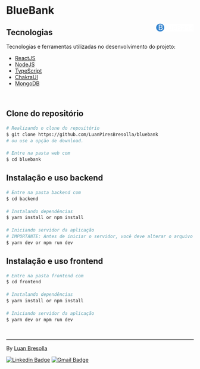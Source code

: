 # BlueBank

<img
  align="right"
  src="https://github.com/LuanPiresBresolla/bluebank/blob/master/frontend/src/assets/logo.svg"
  alt="BlueBank"
  width="20%">

## Tecnologias

Tecnologias e ferramentas utilizadas no desenvolvimento do projeto:

- [ReactJS](https://reactjs.org/)
- [NodeJS](https://nodejs.org/en/)
- [TypeScript](https://www.typescriptlang.org/)
- [ChakraUI](https://chakra-ui.com/)
- [MongoDB](https://www.mongodb.com/)

<br>

## Clone do repositório

```bash
# Realizando o clone do repositório
$ git clone https://github.com/LuanPiresBresolla/bluebank
# ou use a opção de download.

# Entre na pasta web com
$ cd bluebank
```

## Instalação e uso backend

```bash
# Entre na pasta backend com
$ cd backend

# Instalando dependências
$ yarn install or npm install

# Iniciando servidor da aplicação
# IMPORTANTE: Antes de iniciar o servidor, você deve alterar o arquivo .env e colocar o seu host do mongoDB
$ yarn dev or npm run dev
```

## Instalação e uso frontend

```bash
# Entre na pasta frontend com
$ cd frontend

# Instalando dependências
$ yarn install or npm install

# Iniciando servidor da aplicação
$ yarn dev or npm run dev
```

<br>

---

By [Luan Bresolla](https://github.com/LuanPiresBresolla)

[![Linkedin Badge](https://img.shields.io/badge/-Luan%20Bresolla-6E40C9?style=flat-square&logo=Linkedin&logoColor=white&link=https://www.linkedin.com/in/luanbresolla/)](https://www.linkedin.com/in/luanbresolla/)
[![Gmail Badge](https://img.shields.io/badge/-luanpires34@gmail.com-6E40C9?style=flat-square&logo=Gmail&logoColor=white&link=mailto:luanpires34@gmail.com)](mailto:luanpires34@gmail.com)
